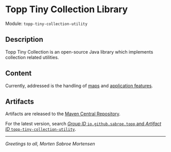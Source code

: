 # Topp Tiny Collection Library

Module: `topp-tiny-collection-utility`

## Description

Topp Tiny Collection is an open-source Java library which implements collection related utilities.

## Content

Currently, addressed is the handling of
[maps](src/main/java/com/yelstream/topp/util/collection)
and
[application features](src/main/java/com/yelstream/topp/util/feature).

## Artifacts

Artifacts are released to the [Maven Central Repository](https://search.maven.org/).

For the latest version,
search
[_Group ID_ `io.github.sabroe.topp` and _Artifact ID_ `topp-tiny-collection-utility`](https://search.maven.org/search?q=g:io.github.sabroe.topp%20AND%20a:topp-tiny-collection-utility).

---

_Greetings to all, Morten Sabroe Mortensen_

